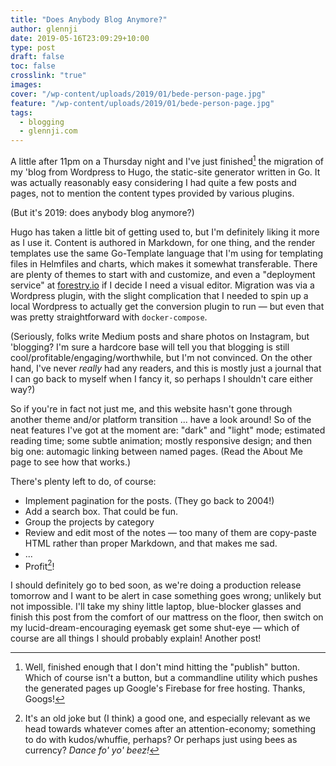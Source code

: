 ```yaml
---
title: "Does Anybody Blog Anymore?"
author: glennji
date: 2019-05-16T23:09:29+10:00
type: post
draft: false
toc: false
crosslink: "true"
images:
cover: "/wp-content/uploads/2019/01/bede-person-page.jpg"
feature: "/wp-content/uploads/2019/01/bede-person-page.jpg"
tags:
  - blogging
  - glennji.com
---
```

A little after 11pm on a Thursday night and I've just finished[^1] the migration of my 'blog from Wordpress to Hugo, the static-site generator written in Go. It was actually reasonably easy considering I had quite a few posts and pages, not to mention the content types provided by various plugins.

[^1]: Well, finished enough that I don't mind hitting the "publish" button. Which of course isn't a button, but a commandline utility which pushes the generated pages up Google's Firebase for free hosting. Thanks, Googs!

(But it's 2019: does anybody blog anymore?)

Hugo has taken a little bit of getting used to, but I'm definitely liking it more as I use it. Content is authored in Markdown, for one thing, and the render templates use the same Go-Template language that I'm using for templating files in Helmfiles and charts, which makes it somewhat transferable. There are plenty of themes to start with and customize, and even a "deployment service" at [forestry.io](https://forestry.io/) if I decide I need a visual editor. Migration was via a Wordpress plugin, with the slight complication that I needed to spin up a local Wordpress to actually get the conversion plugin to run — but even that was pretty straightforward with `docker-compose`.

(Seriously, folks write Medium posts and share photos on Instagram, but 'blogging? I'm sure a hardcore base will tell you that blogging is still cool/profitable/engaging/worthwhile, but I'm not convinced. On the other hand, I've never _really_ had any readers, and this is mostly just a journal that I can go back to myself when I fancy it, so perhaps I shouldn't care either way?)

So if you're in fact not just me, and this website hasn't gone through another theme and/or platform transition ... have a look around! So of the neat features I've got at the moment are: "dark" and "light" mode; estimated reading time; some subtle animation; mostly responsive design; and then big one: automagic linking between named pages. (Read the About Me page to see how that works.)

There's plenty left to do, of course:

  * Implement pagination for the posts. (They go back to 2004!)
  * Add a search box. That could be fun.
  * Group the projects by category
  * Review and edit most of the notes — too many of them are copy-paste HTML rather than proper Markdown, and that makes me sad.
  * ...
  * Profit[^2]!

[^2]: It's an old joke but (I think) a good one, and especially relevant as we head towards whatever comes after an attention-economy; something to do with kudos/whuffie, perhaps? Or perhaps just using bees as currency? _Dance fo' yo' beez!_

I should definitely go to bed soon, as we're doing a production release tomorrow and I want to be alert in case something goes wrong; unlikely but not impossible. I'll take my shiny little laptop, blue-blocker glasses and finish this post from the comfort of our mattress on the floor, then switch on my lucid-dream-encouraging eyemask get some shut-eye — which of course are all things I should probably explain! Another post!
